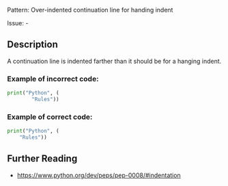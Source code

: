 Pattern: Over-indented continuation line for handing indent

Issue: -

## Description

A continuation line is indented farther than it should be for a hanging indent.

### Example of **incorrect** code:

```python
print("Python", (
        "Rules"))
```

### Example of **correct** code:

```python
print("Python", (
    "Rules"))
```

## Further Reading

* https://www.python.org/dev/peps/pep-0008/#indentation